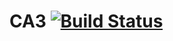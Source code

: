 # CA3  [![Build Status](https://travis-ci.com/Malthorn1/Dat3SemesterProjekt.svg?branch=master)](https://travis-ci.com/github/Malthorn1/Dat3SemesterProjekt)

